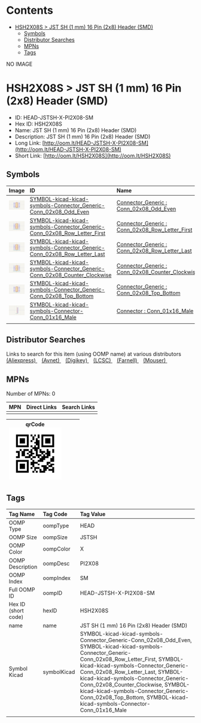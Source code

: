 



Contents
========

* [HSH2X08S > JST SH (1 mm) 16 Pin (2x8) Header (SMD)](#hsh2x08s--jst-sh-1-mm-16-pin-2x8-header-smd)
	* [Symbols](#symbols)
	* [Distributor Searches](#distributor-searches)
	* [MPNs](#mpns)
	* [Tags](#tags)
  
NO IMAGE  
# HSH2X08S > JST SH (1 mm) 16 Pin (2x8) Header (SMD)

- ID: HEAD-JSTSH-X-PI2X08-SM
- Hex ID: HSH2X08S
- Name: JST SH (1 mm) 16 Pin (2x8) Header (SMD)
- Description: JST SH (1 mm) 16 Pin (2x8) Header (SMD)
- Long Link: [http://oom.lt/HEAD-JSTSH-X-PI2X08-SM](http://oom.lt/HEAD-JSTSH-X-PI2X08-SM)
- Short Link: [http://oom.lt/HSH2X08S](http://oom.lt/HSH2X08S)

## Symbols
  

|Image|ID|Name|
| :--- | :--- | :--- |
|[![](https://raw.githubusercontent.com/oomlout/oomlout_OOMP_eda_V2/main/SYMBOL/kicad/kicad-symbols/Connector_Generic/Conn_02x08_Odd_Even/image_140.png)](https://github.com/oomlout/oomlout_OOMP_eda_V2/tree/main/SYMBOL/kicad/kicad-symbols/Connector_Generic/Conn_02x08_Odd_Even/)|[SYMBOL-kicad-kicad-symbols-Connector_Generic-Conn_02x08_Odd_Even](https://github.com/oomlout/oomlout_OOMP_eda_V2/tree/main/SYMBOL/kicad/kicad-symbols/Connector_Generic/Conn_02x08_Odd_Even/)|[Connector_Generic : Conn_02x08_Odd_Even](https://github.com/oomlout/oomlout_OOMP_eda_V2/tree/main/SYMBOL/kicad/kicad-symbols/Connector_Generic/Conn_02x08_Odd_Even/)|
|[![](https://raw.githubusercontent.com/oomlout/oomlout_OOMP_eda_V2/main/SYMBOL/kicad/kicad-symbols/Connector_Generic/Conn_02x08_Row_Letter_First/image_140.png)](https://github.com/oomlout/oomlout_OOMP_eda_V2/tree/main/SYMBOL/kicad/kicad-symbols/Connector_Generic/Conn_02x08_Row_Letter_First/)|[SYMBOL-kicad-kicad-symbols-Connector_Generic-Conn_02x08_Row_Letter_First](https://github.com/oomlout/oomlout_OOMP_eda_V2/tree/main/SYMBOL/kicad/kicad-symbols/Connector_Generic/Conn_02x08_Row_Letter_First/)|[Connector_Generic : Conn_02x08_Row_Letter_First](https://github.com/oomlout/oomlout_OOMP_eda_V2/tree/main/SYMBOL/kicad/kicad-symbols/Connector_Generic/Conn_02x08_Row_Letter_First/)|
|[![](https://raw.githubusercontent.com/oomlout/oomlout_OOMP_eda_V2/main/SYMBOL/kicad/kicad-symbols/Connector_Generic/Conn_02x08_Row_Letter_Last/image_140.png)](https://github.com/oomlout/oomlout_OOMP_eda_V2/tree/main/SYMBOL/kicad/kicad-symbols/Connector_Generic/Conn_02x08_Row_Letter_Last/)|[SYMBOL-kicad-kicad-symbols-Connector_Generic-Conn_02x08_Row_Letter_Last](https://github.com/oomlout/oomlout_OOMP_eda_V2/tree/main/SYMBOL/kicad/kicad-symbols/Connector_Generic/Conn_02x08_Row_Letter_Last/)|[Connector_Generic : Conn_02x08_Row_Letter_Last](https://github.com/oomlout/oomlout_OOMP_eda_V2/tree/main/SYMBOL/kicad/kicad-symbols/Connector_Generic/Conn_02x08_Row_Letter_Last/)|
|[![](https://raw.githubusercontent.com/oomlout/oomlout_OOMP_eda_V2/main/SYMBOL/kicad/kicad-symbols/Connector_Generic/Conn_02x08_Counter_Clockwise/image_140.png)](https://github.com/oomlout/oomlout_OOMP_eda_V2/tree/main/SYMBOL/kicad/kicad-symbols/Connector_Generic/Conn_02x08_Counter_Clockwise/)|[SYMBOL-kicad-kicad-symbols-Connector_Generic-Conn_02x08_Counter_Clockwise](https://github.com/oomlout/oomlout_OOMP_eda_V2/tree/main/SYMBOL/kicad/kicad-symbols/Connector_Generic/Conn_02x08_Counter_Clockwise/)|[Connector_Generic : Conn_02x08_Counter_Clockwise](https://github.com/oomlout/oomlout_OOMP_eda_V2/tree/main/SYMBOL/kicad/kicad-symbols/Connector_Generic/Conn_02x08_Counter_Clockwise/)|
|[![](https://raw.githubusercontent.com/oomlout/oomlout_OOMP_eda_V2/main/SYMBOL/kicad/kicad-symbols/Connector_Generic/Conn_02x08_Top_Bottom/image_140.png)](https://github.com/oomlout/oomlout_OOMP_eda_V2/tree/main/SYMBOL/kicad/kicad-symbols/Connector_Generic/Conn_02x08_Top_Bottom/)|[SYMBOL-kicad-kicad-symbols-Connector_Generic-Conn_02x08_Top_Bottom](https://github.com/oomlout/oomlout_OOMP_eda_V2/tree/main/SYMBOL/kicad/kicad-symbols/Connector_Generic/Conn_02x08_Top_Bottom/)|[Connector_Generic : Conn_02x08_Top_Bottom](https://github.com/oomlout/oomlout_OOMP_eda_V2/tree/main/SYMBOL/kicad/kicad-symbols/Connector_Generic/Conn_02x08_Top_Bottom/)|
|[![](https://raw.githubusercontent.com/oomlout/oomlout_OOMP_eda_V2/main/SYMBOL/kicad/kicad-symbols/Connector/Conn_01x16_Male/image_140.png)](https://github.com/oomlout/oomlout_OOMP_eda_V2/tree/main/SYMBOL/kicad/kicad-symbols/Connector/Conn_01x16_Male/)|[SYMBOL-kicad-kicad-symbols-Connector-Conn_01x16_Male](https://github.com/oomlout/oomlout_OOMP_eda_V2/tree/main/SYMBOL/kicad/kicad-symbols/Connector/Conn_01x16_Male/)|[Connector : Conn_01x16_Male](https://github.com/oomlout/oomlout_OOMP_eda_V2/tree/main/SYMBOL/kicad/kicad-symbols/Connector/Conn_01x16_Male/)|
||||

## Distributor Searches
  
Links to search for this item (using OOMP name) at various distributors  
[(Aliexpress) ](https://www.aliexpress.com/wholesale?SearchText=1117JST+SH+1+mm+16+Pin+2x8+Header+SMD)&nbsp;&nbsp;&nbsp;[(Avnet) ](https://www.avnet.com/shop/us/search/JST+SH+1+mm+16+Pin+2x8+Header+SMD)&nbsp;&nbsp;&nbsp;[(Digikey) ](https://www.digikey.co.uk/en/products/result?s=JST+SH+1+mm+16+Pin+2x8+Header+SMD)&nbsp;&nbsp;&nbsp;[(LCSC) ](https://www.lcsc.com/search?q=JST+SH+1+mm+16+Pin+2x8+Header+SMD)&nbsp;&nbsp;&nbsp;[(Farnell) ](https://uk.farnell.com/search?st=JST+SH+1+mm+16+Pin+2x8+Header+SMD)&nbsp;&nbsp;&nbsp;[(Mouser) ](https://www.mouser.com/c/?q=JST+SH+1+mm+16+Pin+2x8+Header+SMD)&nbsp;&nbsp;&nbsp;
## MPNs
  
Number of MPNs: 0  

|MPN|Direct Links|Search Links|
| :--- | :--- | :--- |
||||
  

|qrCode<br>[![](https://raw.githubusercontent.com/oomlout/oomlout_OOMP_parts_V2/main/HEAD/JSTSH/X/PI2X08/SM/qrCode_140.png)](https://github.com/oomlout/oomlout_OOMP_parts_V2/tree/main/HEAD/JSTSH/X/PI2X08/SM/qrCode.png)||||
| :---: | :---: | :---: | :---: |

## Tags
  

|Tag Name|Tag Code|Tag Value|
| :--- | :--- | :--- |
|OOMP Type|oompType|HEAD|
|OOMP Size|oompSize|JSTSH|
|OOMP Color|oompColor|X|
|OOMP Description|oompDesc|PI2X08|
|OOMP Index|oompIndex|SM|
|Full OOMP ID|oompID|HEAD-JSTSH-X-PI2X08-SM|
|Hex ID (short code)|hexID|HSH2X08S|
|name|name|JST SH (1 mm) 16 Pin (2x8) Header (SMD)|
|Symbol Kicad|symbolKicad|SYMBOL-kicad-kicad-symbols-Connector_Generic-Conn_02x08_Odd_Even, SYMBOL-kicad-kicad-symbols-Connector_Generic-Conn_02x08_Row_Letter_First, SYMBOL-kicad-kicad-symbols-Connector_Generic-Conn_02x08_Row_Letter_Last, SYMBOL-kicad-kicad-symbols-Connector_Generic-Conn_02x08_Counter_Clockwise, SYMBOL-kicad-kicad-symbols-Connector_Generic-Conn_02x08_Top_Bottom, SYMBOL-kicad-kicad-symbols-Connector-Conn_01x16_Male|
||||

